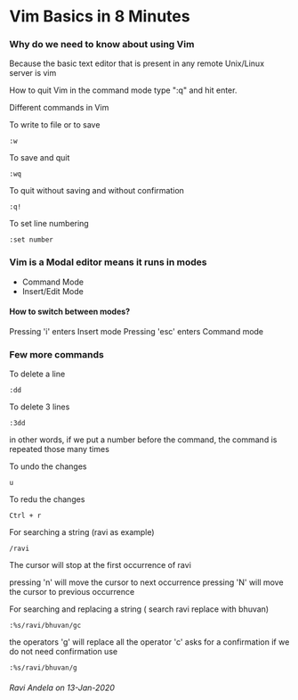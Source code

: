 # Vim Basics in 8 Minutes

### Why do we need to know about using Vim

Because the basic text editor that is present in any remote Unix/Linux server is vim

How to quit Vim in the command mode type ":q" and hit enter.

Different commands in Vim

To write to file or to save
```vim
:w 
```

To save and quit
``` vim
:wq
```

To quit without saving and without confirmation
```vim
:q!
```

To set line numbering
```vim
:set number
```

### Vim is a Modal editor means it runs in modes

* Command Mode
* Insert/Edit Mode

#### How to switch between modes?

Pressing 'i' enters Insert mode
Pressing 'esc' enters Command mode

### Few more commands

To delete a line
```vim
:dd 
```

To delete 3 lines
```vim
:3dd
```
in other words, if we put a number before the command, the command is repeated those many times

To undo the changes
```vim
u
```

To redu the changes
```vim
Ctrl + r
```

For searching a string (ravi as example)
```vim
/ravi
```
The cursor will stop at the first occurrence of ravi

pressing 'n' will move the cursor to next occurrence
pressing 'N' will move the cursor to previous occurrence

For searching and replacing a string ( search ravi replace with bhuvan)
```vim
:%s/ravi/bhuvan/gc
```
the operators 'g' will replace all
the operator 'c' asks for a confirmation
if we do not need confirmation use
```vim
:%s/ravi/bhuvan/g
```


###### Ravi Andela on 13-Jan-2020


